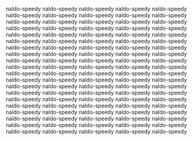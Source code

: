 naldo-speedy
naldo-speedy
naldo-speedy
naldo-speedy
naldo-speedy
naldo-speedy
naldo-speedy
naldo-speedy
naldo-speedy
naldo-speedy
naldo-speedy
naldo-speedy
naldo-speedy
naldo-speedy
naldo-speedy
naldo-speedy
naldo-speedy
naldo-speedy
naldo-speedy
naldo-speedy
naldo-speedy
naldo-speedy
naldo-speedy
naldo-speedy
naldo-speedy
naldo-speedy
naldo-speedy
naldo-speedy
naldo-speedy
naldo-speedy
naldo-speedy
naldo-speedy
naldo-speedy
naldo-speedy
naldo-speedy
naldo-speedy
naldo-speedy
naldo-speedy
naldo-speedy
naldo-speedy
naldo-speedy
naldo-speedy
naldo-speedy
naldo-speedy
naldo-speedy
naldo-speedy
naldo-speedy
naldo-speedy
naldo-speedy
naldo-speedy
naldo-speedy
naldo-speedy
naldo-speedy
naldo-speedy
naldo-speedy
naldo-speedy
naldo-speedy
naldo-speedy
naldo-speedy
naldo-speedy
naldo-speedy
naldo-speedy
naldo-speedy
naldo-speedy
naldo-speedy
naldo-speedy
naldo-speedy
naldo-speedy
naldo-speedy
naldo-speedy
naldo-speedy
naldo-speedy
naldo-speedy
naldo-speedy
naldo-speedy
naldo-speedy
naldo-speedy
naldo-speedy
naldo-speedy
naldo-speedy
naldo-speedy
naldo-speedy
naldo-speedy
naldo-speedy
naldo-speedy
naldo-speedy
naldo-speedy
naldo-speedy
naldo-speedy
naldo-speedy
naldo-speedy
naldo-speedy
naldo-speedy
naldo-speedy
naldo-speedy
naldo-speedy
naldo-speedy
naldo-speedy
naldo-speedy
naldo-speedy
